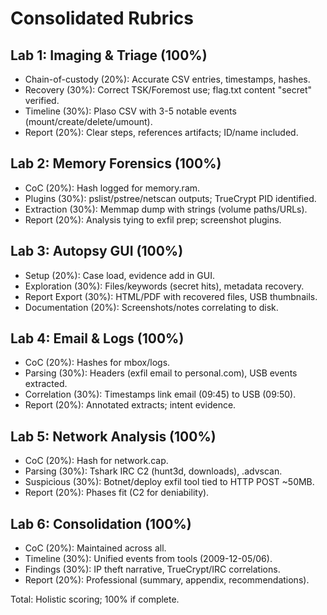 # Consolidated Rubrics

## Lab 1: Imaging & Triage (100%)
- Chain-of-custody (20%): Accurate CSV entries, timestamps, hashes.
- Recovery (30%): Correct TSK/Foremost use; flag.txt content "secret" verified.
- Timeline (30%): Plaso CSV with 3-5 notable events (mount/create/delete/umount).
- Report (20%): Clear steps, references artifacts; ID/name included.

## Lab 2: Memory Forensics (100%)
- CoC (20%): Hash logged for memory.ram.
- Plugins (30%): pslist/pstree/netscan outputs; TrueCrypt PID identified.
- Extraction (30%): Memmap dump with strings (volume paths/URLs).
- Report (20%): Analysis tying to exfil prep; screenshot plugins.

## Lab 3: Autopsy GUI (100%)
- Setup (20%): Case load, evidence add in GUI.
- Exploration (30%): Files/keywords (secret hits), metadata recovery.
- Report Export (30%): HTML/PDF with recovered files, USB thumbnails.
- Documentation (20%): Screenshots/notes correlating to disk.

## Lab 4: Email & Logs (100%)
- CoC (20%): Hashes for mbox/logs.
- Parsing (30%): Headers (exfil email to personal.com), USB events extracted.
- Correlation (30%): Timestamps link email (09:45) to USB (09:50).
- Report (20%): Annotated extracts; intent evidence.

## Lab 5: Network Analysis (100%)
- CoC (20%): Hash for network.cap.
- Parsing (30%): Tshark IRC C2 (hunt3d, downloads), .advscan.
- Suspicious (30%): Botnet/deploy exfil tool tied to HTTP POST ~50MB.
- Report (20%): Phases fit (C2 for deniability).

## Lab 6: Consolidation (100%)
- CoC (20%): Maintained across all.
- Timeline (30%): Unified events from tools (2009-12-05/06).
- Findings (30%): IP theft narrative, TrueCrypt/IRC correlations.
- Report (20%): Professional (summary, appendix, recommendations).

Total: Holistic scoring; 100% if complete.
